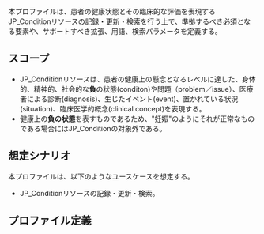 <br/>
本プロファイルは、患者の健康状態とその臨床的な評価を表現するJP_Conditionリソースの記録・更新・検索を行う上で、準拠するべき必須となる要素や、サポートすべき拡張、用語、検索パラメータを定義する。

## スコープ

- JP_Conditionリソースは、患者の健康上の懸念となるレベルに達した、身体的、精神的、社会的な<strong>負</strong>の状態(conditon)や問題（problem／issue）、医療者による診断(diagnosis)、生じたイベント(event)、置かれている状況(situation)、臨床医学的概念(clinical concept)を表現する。
- 健康上の<strong>負の状態</strong>を表すものであるため、"妊娠"のようにそれが正常なものである場合にはJP_Conditionの対象外である。

## 想定シナリオ

本プロファイルは、以下のようなユースケースを想定する。

- JP_Conditionリソースの記録・更新・検索。

## プロファイル定義